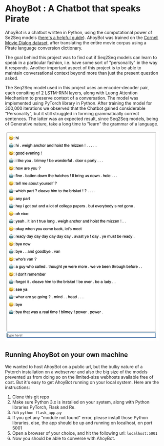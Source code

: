 # AhoyBot : A Chatbot that speaks Pirate

AhoyBot is a chatbot written in Python, using the computational power of Se2Seq models ([here's a helpful guide](https://towardsdatascience.com/day-1-2-attention-seq2seq-models-65df3f49e263#:~:text=A%20Seq2Seq%20model%20is%20a,outputs%20another%20sequence%20of%20items.&text=The%20encoder%20captures%20the%20context,then%20produces%20the%20output%20sequence.)). AhoyBot was trained on the [Cornell Movie Dialog dataset](https://www.cs.cornell.edu/~cristian/Cornell_Movie-Dialogs_Corpus.html), after translating the entire movie corpus using a Pirate language conversion dictionary.  

The goal behind this project was to find out if Seq2Seq models can learn to speak in a particular fashion, i.e. have some sort of "personality" in the way it responds. Another important aspect of this project is to be able to maintain conversational context beyond more than just the present question asked.  

The Seq2Seq model used in this project uses an encoder-decoder pair, each consiting of 2 LSTM-RNN layers, along with Luong Attention Mechanism to preserve context of a conversation. The model was implemented using PyTorch library in Python. After training the model for 300,000 iterations we observed that the Chatbot gained considerable "Personality", but it still struggled in forming grammatically correct sentences. The latter was an expected result, since Seq2Seq models, being of Generative nature, take a long time to "learn" the grammar of a language.

![GitHub Logo](https://github.com/dn-cam/AhoyBot/blob/master/Conversation%20Screenshots/Conversation_3.JPG)

## Running AhoyBot on your own machine

We wanted to host AhoyBot on a public url, but the bulky nature of a Pytorch installation on a webserver and also the big size of the models prevented us from doing so on the limited-size webhosts available free of cost. But it's easy to get AhoyBot running on your local system. Here are the instructions:  

1. Clone this git repo
2. Make sure Python 3.x is installed on your system, along with Python libraries PyTorch, Flask and Re.
3. run `python flask_app.py`
4. If you get any "module not found" error, please install those Python libraries, else, the app should be up and running on localhost, on port 5001
5. Open a browser of your choice, and hit the following url: `localhost:5001`
6. Now you should be able to converse with AhoyBot.

